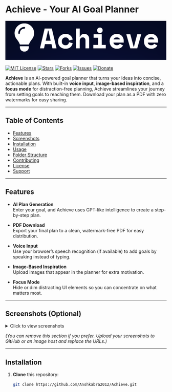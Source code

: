 # Achieve - Your AI Goal Planner

![Achieve Banner](https://github.com/Anshkabra2012/Achieve/blob/4efc0a9510f62dfe0eb910c66f5b31086457f95e/image.png?raw=true)
<!-- Replace the above link with the actual link to your banner image.
     You can upload your banner to your GitHub repo or an image host,
     then use the direct image URL here. -->

[![MIT License](https://img.shields.io/badge/license-MIT-green.svg)](LICENSE)
[![Stars](https://img.shields.io/github/stars/Anshkabra2012/Achieve.svg)](https://github.com/Anshkabra2012/Achieve/stargazers)
[![Forks](https://img.shields.io/github/forks/Anshkabra2012/Achieve.svg)](https://github.com/Anshkabra2012/Achieve/network/members)
[![Issues](https://img.shields.io/github/issues/Anshkabra2012/Achieve.svg)](https://github.com/Anshkabra2012/Achieve/issues)
[![Donate](https://img.shields.io/badge/Donate-PayPal-blue.svg?logo=paypal)](https://paypal.me/anshkabra)

**Achieve** is an AI-powered goal planner that turns your ideas into concise, actionable plans. With built-in **voice input**, **image-based inspiration**, and a **focus mode** for distraction-free planning, Achieve streamlines your journey from setting goals to reaching them. Download your plan as a PDF with zero watermarks for easy sharing.

---

## Table of Contents
- [Features](#features)
- [Screenshots](#screenshots-optional)
- [Installation](#installation)
- [Usage](#usage)
- [Folder Structure](#folder-structure)
- [Contributing](#contributing)
- [License](#license)
- [Support](#support)

---

## Features

- **AI Plan Generation**  
  Enter your goal, and Achieve uses GPT-like intelligence to create a step-by-step plan.

- **PDF Download**  
  Export your final plan to a clean, watermark-free PDF for easy distribution.

- **Voice Input**  
  Use your browser’s speech recognition (if available) to add goals by speaking instead of typing.

- **Image-Based Inspiration**  
  Upload images that appear in the planner for extra motivation.

- **Focus Mode**  
  Hide or dim distracting UI elements so you can concentrate on what matters most.

---

## Screenshots (Optional)

<details>
<summary>Click to view screenshots</summary>

**Landing Page**  
![Landing Page](https://user-images.githubusercontent.com/1234567/EXAMPLE_landing.png)

**Planner Section**  
![Planner Section](https://user-images.githubusercontent.com/1234567/EXAMPLE_planner.png)

</details>

*(You can remove this section if you prefer. Upload your screenshots to GitHub or an image host and replace the URLs.)*

---

## Installation

1. **Clone** this repository:
   ```bash
   git clone https://github.com/Anshkabra2012/Achieve.git
